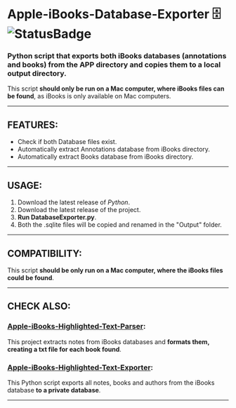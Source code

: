 # Apple-iBooks-Database-Exporter 🗄️ ![StatusBadge](https://badgen.net/badge/Status/Completed/green) 

### Python script that exports both iBooks databases (annotations and books) from the APP directory and copies them to a local output directory.

This script **should only be run on a Mac computer, where iBooks files can be found**, as iBooks is only available on Mac computers.

___

## **FEATURES:**
- Check if both Database files exist.
- Automatically extract Annotations database from iBooks directory.
- Automatically extract Books database from iBooks directory.

---

## **USAGE:**
 1. Download the latest release of *Python*.
 2. Download the latest release of the project. 
 3. **Run DatabaseExporter.py**.
 4. Both the .sqlite files will be copied and renamed in the "Output" folder.

---

## **COMPATIBILITY:**

This script **should be only run on a Mac computer, where the iBooks files could be found**.

---

## **CHECK ALSO:**

### [Apple-iBooks-Highlighted-Text-Parser](https://github.com/NIK4658/Apple-iBooks-Highlighted-Text-Parser):
This project extracts notes from iBooks databases and **formats them, creating a txt file for each book found**.

### [Apple-iBooks-Highlighted-Text-Exporter](https://github.com/NIK4658/Apple-iBooks-Highlighted-Text-Exporter):
This Python script exports all notes, books and authors from the iBooks database **to a private database**.

---
